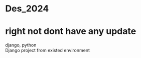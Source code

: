 # Des_2024
# right not dont have any update
django, python
<br>
Django project from existed environment
